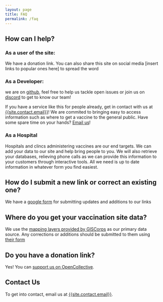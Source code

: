 ```yaml
---
layout: page
title: FAQ
permalink: /faq
---
```


## How can I help?

### As a user of the site:
We have a donation link. You can also share this site on social media [insert links to popular ones here] to spread the word

### As a Developer:
we are on [github](https://github.com/{{site.github_username}}), feel free to help us tackle open issues or join us on [discord]({{site.social.discord}}) to get to know our team!

If you have a service like this for people already, get in contact with us at [{{site.contact.email}}][1]!
We are commited to bringing easy to access information such as where to get a vaccine to the general public.
Have some spare time on your hands?
[Email us][1]!

### As a Hospital

Hospitals and clincs administering vaccines are our end targets.
We can add your data to our site and help bring people to you.
We will also retrieve your databases, relieving phone calls as we can provide this information to your customers through interactive tools.
All we need is up to date information in whatever form you find easiest.


## How do I submit a new link or correct an existing one?
We have a [google form]({{site.data.link-corrections}}) for submitting updates and additions to our links

## Where do you get your vaccination site data?
We use the [mapping layers provided by GISCorps]({{site.data.map-source}}) as our primary data source. Any corrections or additions should be submitted to them using [their form]({{site.data.map-corrections}})


## Do you have a donation link?

Yes! You can [support us on OpenCollective][2].

## Contact Us

To get into contact, email us at [{{site.contact.email}}][1].

[1]: mailto:{{site.contact.email}}
[2]: {{site.donations}}
